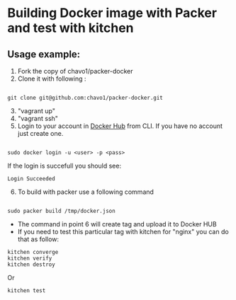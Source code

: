 #  Building Docker image with Packer and test with kitchen

## Usage example:

1.  Fork the copy of chavo1/packer-docker
2.  Clone it with following :

```

git clone git@github.com:chavo1/packer-docker.git

```

3. "vagrant up"
4.  "vagrant ssh"
5.  Login to your account in [Docker Hub](https://hub.docker.com/) from CLI. If you have no account just create one.

```

sudo docker login -u <user> -p <pass>

```
If the login is succefull you should see:
```
Login Succeeded
```

6. To build with packer use a following command

```

sudo packer build /tmp/docker.json

```

 - The command in point 6 will create tag and upload it to Docker HUB
 - If you need to test this particular tag with kitchen for "nginx" you can do that as follow:

```
kitchen converge
kitchen verify
kitchen destroy
```
Or

```
kitchen test
```
